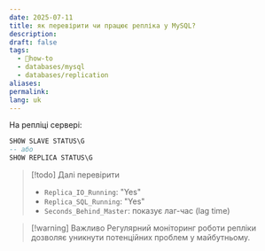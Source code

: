 ```yaml
---
date: 2025-07-11
title: як перевірити чи працює репліка у MySQL?
description: 
draft: false
tags:
  - 🦮how-to
  - databases/mysql
  - databases/replication
aliases: 
permalink: 
lang: uk
---
```


На репліці сервері:

```sql
SHOW SLAVE STATUS\G
-- або
SHOW REPLICA STATUS\G
```

> [!todo] Далі перевірити
> - `Replica_IO_Running`: "Yes"
> - `Replica_SQL_Running`: "Yes"
> - `Seconds_Behind_Master`: показує лаг-час (lag time)

> [!warning] Важливо
> Регулярний моніторинг роботи репліки дозволяє уникнути потенційних проблем у майбутньому.
